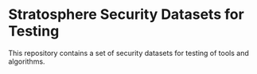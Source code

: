 # Stratosphere Security Datasets for Testing

This repository contains a set of security datasets for testing of tools and algorithms.

